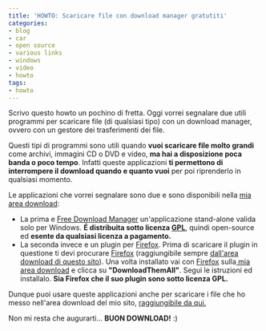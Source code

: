 ```yaml
---
title: 'HOWTO: Scaricare file con download manager gratutiti'
categories:
- blog
- car
- open source
- various links
- windows
- video
- howto
tags:
- howto
---
```

Scrivo questo howto un pochino di fretta. Oggi vorrei segnalare due utili
programmi per scaricare file (di qualsiasi tipo) con un download manager,
ovvero con un gestore dei trasferimenti dei file.

Questi tipi di programmi sono utili quando **vuoi scaricare file molto
grandi** come archivi, immagini CD o DVD e video, **ma hai a disposizione poca
banda o poco tempo**. Infatti queste applicazioni **ti permettono di
interrompere il download quando e quanto vuoi** per poi riprenderlo in
qualsiasi momento.

Le applicazioni che vorrei segnalare sono due e sono disponibili nella [mia
area download](http://www.diegor.it/download/):

  * La prima e [Free Download Manager](ttp://www.freedownloadmanager.org) un'applicazione stand-alone valida solo per Windows. **É distribuita sotto licenza [GPL](http://it.wikipedia.org/wiki/GNU_General_Public_License)**, quindi open-source ed **esente da qualsiasi licenza a pagamento.**
  * La seconda invece e un plugin per [Firefox](http://it.wikipedia.org/wiki/Mozilla_Firefox). Prima di scaricare il plugin in questione ti devi procurare [Firefox](http://it.wikipedia.org/wiki/Mozilla_Firefox) (raggiungibile sempre [dall'area download di questo sito](http://www.diegor.it/download/)). Una volta installato vai con [Firefox](http://it.wikipedia.org/wiki/Mozilla_Firefox) sulla[ mia area download](http://www.diegor.it/download/) e clicca su **"DownloadThemAll"**. Segui le istruzioni ed installalo. **Sia Firefox che il suo plugin sono sotto licenza GPL.**
  

  
Dunque puoi usare queste applicazioni anche per scaricare i file che ho messo
nell'area download del mio sito, [raggiungibile da
qui.](http://www.diegor.it/download/)

Non mi resta che augurarti... **BUON DOWNLOAD!** :)

